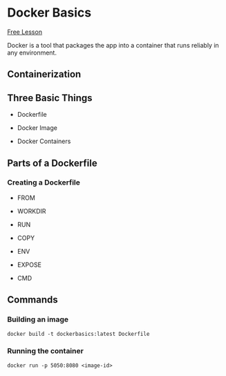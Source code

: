# Docker Basics

[Free Lesson](https://fireship.io/lessons/docker-basics-tutorial-nodejs/)

Docker is a tool that packages the app into a container that runs reliably in any environment.

## Containerization

## Three Basic Things

- Dockerfile

- Docker Image

- Docker Containers

## Parts of a Dockerfile

### Creating a Dockerfile

- FROM

- WORKDIR

- RUN

- COPY

- ENV

- EXPOSE

- CMD

## Commands
### Building an image

`docker build -t dockerbasics:latest Dockerfile`

### Running the container

`docker run -p 5050:8080 <image-id>`


